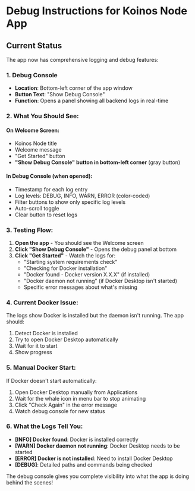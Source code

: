 # Debug Instructions for Koinos Node App

## Current Status
The app now has comprehensive logging and debug features:

### 1. Debug Console
- **Location**: Bottom-left corner of the app window
- **Button Text**: "Show Debug Console" 
- **Function**: Opens a panel showing all backend logs in real-time

### 2. What You Should See:

#### On Welcome Screen:
- Koinos Node title
- Welcome message
- "Get Started" button
- **"Show Debug Console" button in bottom-left corner** (gray button)

#### In Debug Console (when opened):
- Timestamp for each log entry
- Log levels: DEBUG, INFO, WARN, ERROR (color-coded)
- Filter buttons to show only specific log levels
- Auto-scroll toggle
- Clear button to reset logs

### 3. Testing Flow:

1. **Open the app** - You should see the Welcome screen
2. **Click "Show Debug Console"** - Opens the debug panel at bottom
3. **Click "Get Started"** - Watch the logs for:
   - "Starting system requirements check"
   - "Checking for Docker installation" 
   - "Docker found - Docker version X.X.X" (if installed)
   - "Docker daemon not running" (if Docker Desktop isn't started)
   - Specific error messages about what's missing

### 4. Current Docker Issue:
The logs show Docker is installed but the daemon isn't running. The app should:
1. Detect Docker is installed
2. Try to open Docker Desktop automatically
3. Wait for it to start
4. Show progress

### 5. Manual Docker Start:
If Docker doesn't start automatically:
1. Open Docker Desktop manually from Applications
2. Wait for the whale icon in menu bar to stop animating
3. Click "Check Again" in the error message
4. Watch debug console for new status

### 6. What the Logs Tell You:
- **[INFO] Docker found**: Docker is installed correctly
- **[WARN] Docker daemon not running**: Docker Desktop needs to be started
- **[ERROR] Docker is not installed**: Need to install Docker Desktop
- **[DEBUG]**: Detailed paths and commands being checked

The debug console gives you complete visibility into what the app is doing behind the scenes!